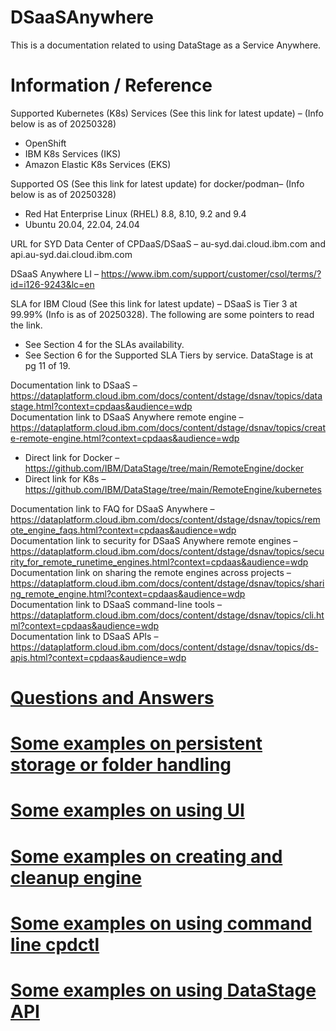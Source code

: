 # DSaaSAnywhere

This is a documentation related to using DataStage as a Service Anywhere.

# Information / Reference

Supported Kubernetes (K8s) Services (See this link for latest update) – (Info below is as of 20250328)
- OpenShift
- IBM K8s Services (IKS)
- Amazon Elastic K8s Services (EKS)

Supported OS (See this link for latest update) for docker/podman– (Info below is as of 20250328)
- Red Hat Enterprise Linux (RHEL) 8.8, 8.10, 9.2 and 9.4
-	Ubuntu 20.04, 22.04, 24.04

URL for SYD Data Center of CPDaaS/DSaaS – au-syd.dai.cloud.ibm.com and api.au-syd.dai.cloud.ibm.com

DSaaS Anywhere LI – https://www.ibm.com/support/customer/csol/terms/?id=i126-9243&lc=en

SLA for IBM Cloud (See this link for latest update) – DSaaS is Tier 3 at 99.99% (Info is as of 20250328). The following are some pointers to read the link.
-	See Section 4 for the SLAs availability. 
-	See Section 6 for the Supported SLA Tiers by service. DataStage is at pg 11 of 19. 

Documentation link to DSaaS – https://dataplatform.cloud.ibm.com/docs/content/dstage/dsnav/topics/datastage.html?context=cpdaas&audience=wdp \
Documentation link to DSaaS Anywhere remote engine – https://dataplatform.cloud.ibm.com/docs/content/dstage/dsnav/topics/create-remote-engine.html?context=cpdaas&audience=wdp
-	Direct link for Docker – https://github.com/IBM/DataStage/tree/main/RemoteEngine/docker
-	Direct link for K8s – https://github.com/IBM/DataStage/tree/main/RemoteEngine/kubernetes

Documentation link to FAQ for DSaaS Anywhere – https://dataplatform.cloud.ibm.com/docs/content/dstage/dsnav/topics/remote_engine_faqs.html?context=cpdaas&audience=wdp \
Documentation link to security for DSaaS Anywhere remote engines – https://dataplatform.cloud.ibm.com/docs/content/dstage/dsnav/topics/security_for_remote_runetime_engines.html?context=cpdaas&audience=wdp \
Documentation link on sharing the remote engines across projects – https://dataplatform.cloud.ibm.com/docs/content/dstage/dsnav/topics/sharing_remote_engine.html?context=cpdaas&audience=wdp \
Documentation link to DSaaS command-line tools – https://dataplatform.cloud.ibm.com/docs/content/dstage/dsnav/topics/cli.html?context=cpdaas&audience=wdp \
Documentation link to DSaaS APIs – https://dataplatform.cloud.ibm.com/docs/content/dstage/dsnav/topics/ds-apis.html?context=cpdaas&audience=wdp

# [Questions and Answers](Q&A.md)

# [Some examples on persistent storage or folder handling](Examples-Folders.md)

# [Some examples on using UI](Examples-UI.md)

# [Some examples on creating and cleanup engine](Examples-Engine.md)

# [Some examples on using command line cpdctl](Examples-CmdLine.md)

# [Some examples on using DataStage API](Examples-DSAPI.md)



